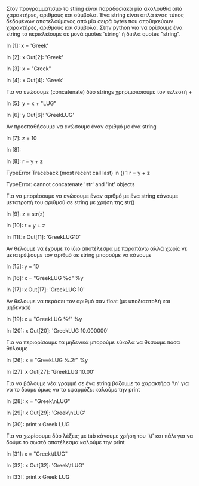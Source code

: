 Στον προγραμματισμό το string είναι παραδοσιακά μία ακολουθία από χαρακτήρες, αριθμούς και σύμβολα. Ένα string είναι απλά
ένας τύπος δεδομένων αποτελούμενος από μία σειρά bytes που αποθηκεύουν χαρακτήρες, αριθμούς και σύμβολα.
Στην python για να ορίσουμε ένα string το περικλείουμε σε μονά quotes 'string' ή διπλά quotes "string".


In [1]: x = 'Greek'

In [2]: x
Out[2]: 'Greek'

In [3]: x = "Greek"

In [4]: x
Out[4]: 'Greek'

Για να ενώσουμε (concatenate) δύο strings χρησιμοποιούμε τον τελεστή +

In [5]: y = x + "LUG"

In [6]: y
Out[6]: 'GreekLUG'

Αν προσπαθήσουμε να ενώσουμε έναν αριθμό με ένα string

In [7]: z = 10 

In [8]: 

In [8]: r = y + z

TypeError                                 Traceback (most recent call last)
<ipython-input-8-07f28219f0b3> in <module>()
 1 r = y + z

TypeError: cannot concatenate 'str' and 'int' objects

Για να μπορέσουμε να ενώσουμε έναν αριθμό με ένα string κάνουμε μετατροπή του αριθμού σε string με χρήση της str()

In [9]: z = str(z)

In [10]: r = y + z

In [11]: r
Out[11]: 'GreekLUG10'

Αν θέλουμε να έχουμε το ίδιο αποτέλεσμα με παραπάνω αλλά χωρίς νε μετατρέψουμε τον αριθμό σε string μπορούμε να κάνουμε

In [15]: y = 10

In [16]: x = "GreekLUG %d" %y

In [17]: x
Out[17]: 'GreekLUG 10'

Αν θέλουμε να περάσει τον αριθμό σαν float (με υποδιαστολή και μηδενικά)

In [19]: x = "GreekLUG %f" %y

In [20]: x
Out[20]: 'GreekLUG 10.000000'

Για να περιορίσουμε τα μηδενικά μπορούμε εύκολα να θέσουμε πόσα θέλουμε 

In [26]: x = "GreekLUG %.2f" %y

In [27]: x
Out[27]: 'GreekLUG 10.00'


Για να βάλουμε νέα γραμμή σε ένα string βάζουμε το χαρακτήρα '\n'
για να το δούμε όμως να το εφαρμόζει καλούμε την print

In [28]: x = "Greek\nLUG"

In [29]: x
Out[29]: 'Greek\nLUG'

In [30]: print x
Greek
LUG

Για να χωρίσουμε δύο λέξεις με tab κάνουμε χρήση του '\t' και πάλι για να δούμε το σωστό αποτέλεσμα καλούμε την print

In [31]: x = "Greek\tLUG"

In [32]: x
Out[32]: 'Greek\tLUG'

In [33]: print x
Greek	LUG
